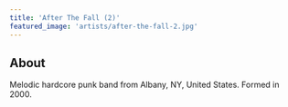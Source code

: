 ```yaml
---
title: 'After The Fall (2)'
featured_image: 'artists/after-the-fall-2.jpg'
---
```


## About

Melodic hardcore punk band from Albany, NY, United States. Formed in 2000.
